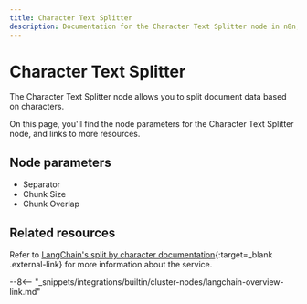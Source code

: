 ```yaml
---
title: Character Text Splitter
description: Documentation for the Character Text Splitter node in n8n, a workflow automation platform. Includes details of operations and configuration, and links to examples and credentials information.
---
```


# Character Text Splitter

The Character Text Splitter node allows you to split document data based on characters.

On this page, you'll find the node parameters for the Character Text Splitter node, and links to more resources.

<!--
!!! note "Examples and templates"
	For usage examples and templates to help you get started, refer to n8n's [LangChain integrations](https://n8n.io/integrations/langchain/){:target=_blank .external-link} page.
-->
	
## Node parameters

* Separator
* Chunk Size
* Chunk Overlap

## Related resources

<!--
View [example workflows and related content](https://n8n.io/integrations/langchain/){:target=_blank .external-link} on n8n's website.
-->

Refer to [LangChain's split by character documentation](https://js.langchain.com/docs/modules/data_connection/document_transformers/text_splitters/character_text_splitter){:target=_blank .external-link} for more information about the service.

--8<-- "_snippets/integrations/builtin/cluster-nodes/langchain-overview-link.md"
